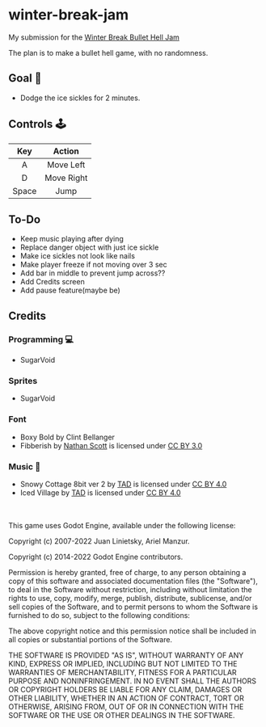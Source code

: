 # winter-break-jam

My submission for the [Winter Break Bullet Hell Jam](https://itch.io/jam/2023-winter-bullet-hell-jam)

The plan is to make a bullet hell game, with no randomness. 


## Goal :dart:
- Dodge the ice sickles for 2 minutes.

## Controls :joystick: 
|Key|Action|
|:---:|:---:|
|A|Move Left|
|D|Move Right|
|Space|Jump|

## To-Do
- Keep music playing after dying
- Replace danger object with just ice sickle
- Make ice sickles not look like nails
- Make player freeze if not moving over 3 sec
- Add bar in middle to prevent jump across?? 
- Add Credits screen
- Add pause feature(maybe be)


## Credits
### Programming :computer: 
- SugarVoid
### Sprites
- SugarVoid
### Font
- Boxy Bold by Clint Bellanger
- Fibberish by [Nathan Scott](@caffi_nate) is licensed under [CC BY 3.0]()
### Music :musical_keyboard:
- Snowy Cottage 8bit ver 2 by [TAD](https://www.youtube.com/c/Tadon) is licensed under [CC BY 4.0](https://creativecommons.org/licenses/by/4.0/)
- Iced Village by [TAD](https://www.youtube.com/c/Tadon) is licensed under [CC BY 4.0](https://creativecommons.org/licenses/by/4.0/)


</br>
</br>
This game uses Godot Engine, available under the following license:

Copyright (c) 2007-2022 Juan Linietsky, Ariel Manzur. 

Copyright (c) 2014-2022 Godot Engine contributors.

Permission is hereby granted, free of charge, to any person obtaining a copy of this software and associated documentation files (the "Software"), to deal in the Software without restriction, including without limitation the rights to use, copy, modify, merge, publish, distribute, sublicense, and/or sell copies of the Software, and to permit persons to whom the Software is furnished to do so, subject to the following conditions:

The above copyright notice and this permission notice shall be included in all copies or substantial portions of the Software.

THE SOFTWARE IS PROVIDED "AS IS", WITHOUT WARRANTY OF ANY KIND, EXPRESS OR IMPLIED, INCLUDING BUT NOT LIMITED TO THE WARRANTIES OF MERCHANTABILITY, FITNESS FOR A PARTICULAR PURPOSE AND NONINFRINGEMENT. IN NO EVENT SHALL THE AUTHORS OR COPYRIGHT HOLDERS BE LIABLE FOR ANY CLAIM, DAMAGES OR OTHER LIABILITY, WHETHER IN AN ACTION OF CONTRACT, TORT OR OTHERWISE, ARISING FROM, OUT OF OR IN CONNECTION WITH THE SOFTWARE OR THE USE OR OTHER DEALINGS IN THE SOFTWARE.
